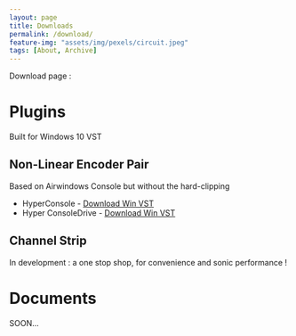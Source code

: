 ```yaml
---
layout: page
title: Downloads
permalink: /download/
feature-img: "assets/img/pexels/circuit.jpeg"
tags: [About, Archive]
---
```


Download page :

# Plugins 
Built for Windows 10 VST

## Non-Linear Encoder Pair

Based on Airwindows Console but without the hard-clipping
* HyperConsole - [Download Win VST](#)
* Hyper ConsoleDrive - [Download Win VST](#)

## Channel Strip

In development : a one stop shop, for convenience and sonic performance !

# Documents

SOON...
